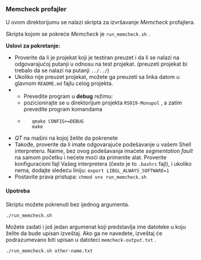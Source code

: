 ### Memcheck profajler

U ovom direktorijumu se nalazi skripta za izvršavanje *Memcheck* profajlera.

Skripta kojom se pokreće *Memcheck* je `run_memcheck.sh` . 

**Uslovi za pokretanje:** 

* Proverite da li je projekat koji je testiran preuzet i da li se nalazi na odgovarajućoj putanji u odnosu na test projekat. (preuzeti projekat bi trebalo da se nalazi na putanji ``../../``)
* Ukoliko nije preuzet projekat, možete ga preuzeti sa linka datom u glavnom `README.md` fajlu celog projekta.
* * Prevedite program u **debug** režimu:
   - pozicionirajte se u direktorijum projekta `RS019-Monopol` , a zatim prevedite program komandama
   -  ```
         qmake CONFIG+=DEBUG
         make
      ```
* *QT* na mašini na kojoj želite da pokrenete
* Takođe, proverite da li imate odgovarajuće podešavanje u vašem Shell interpreteru. Naime, bez ovog podešavanja imaćete *segmentation fault* na samom početku i nećete moći da primenite alat. Proverite konfiguracioni fajl Vašeg interpretera (često je to `.bashrc` fajl), i ukoliko nema, dodajte sledeću liniju: `export LIBGL_ALWAYS_SOFTWARE=1`
* Postavite prava pristupa: `chmod u+x run_memcheck.sh`

#### Upotreba

Skriptu možete pokrenuti bez ijednog argumenta.
```
./run_memcheck.sh
```

Možete zadati i još jedan argumenat koji predstavlja ime datoteke u koju želite da bude upisan izveštaj.
Ako ga ne navedete, izveštaj će podrazumevano biti upisan u datoteci `memcheck-output.txt` .

```
./run_memcheck.sh other-name.txt
```
